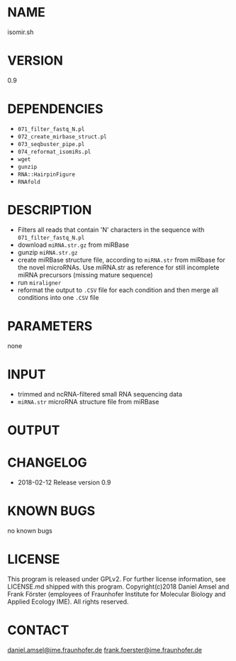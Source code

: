 # NAME
isomir.sh
# VERSION
0.9
# DEPENDENCIES
- `071_filter_fastq_N.pl`
- `072_create_mirbase_struct.pl`
- `073_seqbuster_pipe.pl`
- `074_reformat_isomiRs.pl`
- `wget`
- `gunzip`
- `RNA::HairpinFigure`
- `RNAfold`

# DESCRIPTION
- Filters all reads that contain 'N' characters in the sequence with `071_filter_fastq_N.pl`
- download `miRNA.str.gz` from miRBase
- gunzip `miRNA.str.gz`
- create miRBase structure file, according to `miRNA.str` from miRbase for the novel microRNAs. Use miRNA.str as reference for still incomplete miRNA precursors (missing mature sequence)
- run `miraligner`
- reformat the output to `.CSV` file for each condition and then merge all conditions into one `.CSV` file

# PARAMETERS
none
# INPUT
- trimmed and ncRNA-filtered small RNA sequencing data
- `miRNA.str` microRNA structure file from miRBase
# OUTPUT
# CHANGELOG
- 2018-02-12 Release version 0.9
# KNOWN BUGS
no known bugs
# LICENSE
This program is released under GPLv2. For further license information, see LICENSE.md shipped with this program.
Copyright(c)2018 Daniel Amsel and Frank Förster (employees of Fraunhofer Institute for Molecular Biology and Applied Ecology IME).
All rights reserved.
# CONTACT
daniel.amsel@ime.fraunhofer.de
frank.foerster@ime.fraunhofer.de
